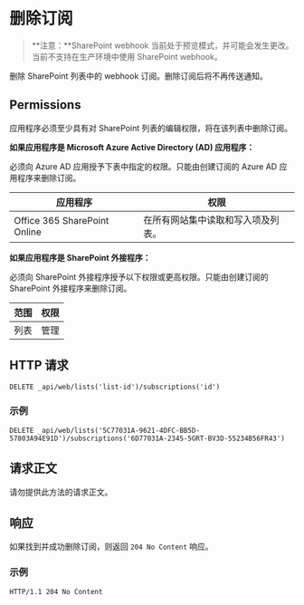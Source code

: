 # <a name="delete-a-subscription"></a>删除订阅

>**注意：**SharePoint webhook 当前处于预览模式，并可能会发生更改。当前不支持在生产环境中使用 SharePoint webhook。

删除 SharePoint 列表中的 webhook 订阅。删除订阅后将不再传送通知。

## <a name="permissions"></a>Permissions

应用程序必须至少具有对 SharePoint 列表的编辑权限，将在该列表中删除订阅。

**如果应用程序是 Microsoft Azure Active Directory (AD) 应用程序：**

必须向 Azure AD 应用授予下表中指定的权限。只能由创建订阅的 Azure AD 应用程序来删除订阅。

应用程序 | 权限 
------------|------------
Office 365 SharePoint Online|在所有网站集中读取和写入项及列表。

**如果应用程序是 SharePoint 外接程序：**

必须向 SharePoint 外接程序授予以下权限或更高权限。只能由创建订阅的 SharePoint 外接程序来删除订阅。

范围 | 权限 
------|------------
列表|管理

## <a name="http-request"></a>HTTP 请求

```
DELETE _api/web/lists('list-id')/subscriptions('id')
```

### <a name="example"></a>示例

```http
DELETE _api/web/lists('5C77031A-9621-4DFC-BB5D-57803A94E91D')/subscriptions('6D77031A-2345-5GRT-BV3D-55234B56FR43')
```

## <a name="request-body"></a>请求正文

请勿提供此方法的请求正文。

## <a name="response"></a>响应

如果找到并成功删除订阅，则返回 `204 No Content` 响应。

### <a name="example"></a>示例

```http
HTTP/1.1 204 No Content
```
